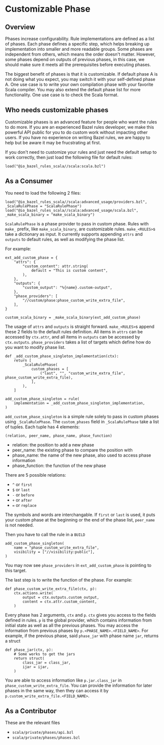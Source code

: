 # Customizable Phase

## Overview
Phases increase configurability. Rule implementations are defined as a list of phases. Each phase defines a specific step, which helps breaking up implementation into smaller and more readable groups. Some phases are independent from others, which means the order doesn't matter. However, some phases depend on outputs of previous phases, in this case, we should make sure it meets all the prerequisites before executing phases.

The biggest benefit of phases is that it is customizable. If default phase A is not doing what you expect, you may switch it with your self-defined phase A. One use case is to write your own compilation phase with your favorite Scala compiler. You may also extend the default phase list for more functionality. One use case is to check the Scala format.

## Who needs customizable phases
Customizable phases is an advanced feature for people who want the rules to do more. If you are an experienced Bazel rules developer, we make this powerful API public for you to do custom work without impacting other users. If you have no experience on writing Bazel rules, we are happy to help but be aware it may be frucstrating at first.

If you don't need to customize your rules and just need the default setup to work correctly, then just load the following file for default rules:
```
load("@io_bazel_rules_scala//scala:scala.bzl")
```

## As a Consumer
You need to load the following 2 files:
```
load("@io_bazel_rules_scala//scala:advanced_usage/providers.bzl", _ScalaRulePhase = "ScalaRulePhase")
load("@io_bazel_rules_scala//scala:advanced_usage/scala.bzl", _make_scala_binary = "make_scala_binary")
```
`ScalaRulePhase` is a phase provider to pass in custom phase. Rules with `make_` prefix, like `make_scala_binary`, are customizable rules. `make_<RULES>`s take a dictionary as input. It currently supports appending `attrs` and `outputs` to default rules, as well as modifying the phase list.

For example:
```
ext_add_custom_phase = {
    "attrs": {
        "custom_content": attr.string(
            default = "This is custom content",
        ),
    },
    "outputs": {
        "custom_output": "%{name}.custom-output",
    },
    "phase_providers": [
        "//custom/phase:phase_custom_write_extra_file",
    ],
}

custom_scala_binary = _make_scala_binary(ext_add_custom_phase)
```
The usage of `attrs` and `outputs` is straight forward. `make_<RULES>`s append these 2 fields to the default rules definition. All items in `attrs` can be accessed by `ctx.attr`, and all items in `outputs` can be accessed by `ctx.outputs`. `phase_providers` takes a list of targets which define how do you want to modify phase list.
```
def _add_custom_phase_singleton_implementation(ctx):
    return [
        _ScalaRulePhase(
            custom_phases = [
                ("last", "", "custom_write_extra_file", phase_custom_write_extra_file),
            ],
        ),
    ]

add_custom_phase_singleton = rule(
    implementation = _add_custom_phase_singleton_implementation,
)
```
`add_custom_phase_singleton` is a simple rule solely to pass in custom phases using `_ScalaRulePhase`. The `custom_phases` field in `_ScalaRulePhase` take a list of tuples. Each tuple has 4 elements:
```
(relation, peer_name, phase_name, phase_function)
```
 - relation: the position to add a new phase
 - peer_name: the existing phase to compare the position with
 - phase_name: the name of the new phase, also used to access phase information
 - phase_function: the function of the new phase

There are 5 possible relations:
 - `^` or `first`
 - `$` or `last`
 - `-` or `before`
 - `+` or `after`
 - `=` or `replace`

The symbols and words are interchangable. If `first` or `last` is used, it puts your custom phase at the beginning or the end of the phase list, `peer_name` is not needed.

Then you have to call the rule in a `BUILD`
```
add_custom_phase_singleton(
    name = "phase_custom_write_extra_file",
    visibility = ["//visibility:public"],
)
```

You may now see `phase_providers` in `ext_add_custom_phase` is pointing to this target.

The last step is to write the function of the phase. For example:
```
def phase_custom_write_extra_file(ctx, p):
    ctx.actions.write(
        output = ctx.outputs.custom_output,
        content = ctx.attr.custom_content,
    )
```
Every phase has 2 arguments, `ctx` and `p`. `ctx` gives you access to the fields defined in rules. `p` is the global provider, which contains information from initial state as well as all the previous phases. You may access the information from previous phases by `p.<PHASE_NAME>.<FIELD_NAME>`. For example, if the previous phase, said `phase_jar` with phase name `jar`, returns a struct
```
def phase_jar(ctx, p):
    # Some works to get the jars
    return struct(
        class_jar = class_jar,
        ijar = ijar,
    )
```
You are able to access information like `p.jar.class_jar` in `phase_custom_write_extra_file`. You can provide the information for later phases in the same way, then they can access it by `p.custom_write_extra_file.<FIELD_NAME>`.

## As a Contributor
These are the relevant files
 - `scala/private/phases/api.bzl`
 - `scala/private/phases/phases.bzl`
